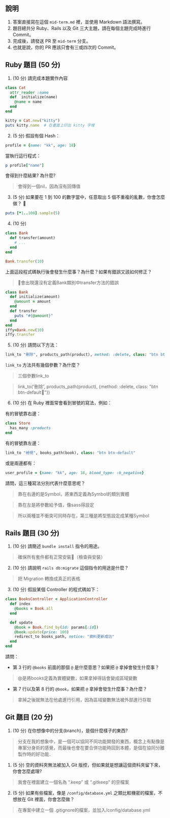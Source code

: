 ## 說明

1. 答案直接寫在這個 `mid-term.md` 裡，並使用 Markdown 語法撰寫。
1. 題目總共分 Ruby、Rails 以及 Git 三大主題，請在每個主題完成時進行 Commit。
1. 完成後，請發送 PR 至 `mid-term` 分支。
1. 也就是說，你的 PR 應該只會有三或四次的 Commit。

## Ruby 題目 (50 分)

1. (10 分) 請完成本題實作內容

```ruby
class Cat
  attr_reader :name
  def  initialize(name)
    @name = name
  end
end

kitty = Cat.new("kitty")
puts kitty.name  # 在畫面上印出 kitty 字樣
```

2. (5 分) 假設有個 Hash：

```ruby
profile = {name: "kk", age: 18}
```

當執行這行程式：

```ruby
p profile["name"]
```

會得到什麼結果? 為什麼?

> 會得到一個nil，因為沒有回傳值

3. (5 分) 如果要在 1 到 100 的數字當中，任意取出 5 個不重複的亂數，你會怎麼做？

```ruby
puts [*1..100].sample(5)
```
4. (10 分)
```ruby
class Bank
  def transfer(amount)
    # ...
  end
end

Bank.transfer(10)
```

上面這段程式碼執行後會發生什麼事？為什麼？如果有錯誤又該如何修正？

> 會出現還沒有定義Bank類別中transfer方法的錯誤
```ruby
class Bank
  def initialize(amount)
    @amount = amount
  end
  def transfer
    puts "#{@amount}"
  end
end
iffy=Bank.new(10)
iffy.transfer
```

5. (10 分) 請問以下方法：

```ruby
link_to "刪除", products_path(product), method: :delete, class: "btn btn-default"
```

`link_to` 方法共有幾個參數？為什麼？

> 三個參數link_to 

> link_to('刪除', products_path(product), {method: :delete, class: "btn btn-default"}) 


6. (10 分) 在 Ruby 裡面常會看到冒號的寫法，例如：

有的冒號靠右邊：

```ruby
class Store
  has_many :products
end
```
有的冒號靠左邊：

```ruby
link_to "檢視", books_path(book), class: "btn btn-default"
```

或是兩邊都有：

```ruby
user_profile = {name: "kk", age: 18, blood_type: :b_negative}
```

請問，這三種寫法分別代表什麼意思呢？
> 靠在右邊的是Symbol，將東西定義為Symbol的類別實體

> 靠在左是將參數給予值，像sass得設定

> 所以兩種並不衝突可同時存在，第三種是將型態設定成某種Symbol

## Rails 題目 (30 分)

1. (10 分) 請簡述 `bundle install` 指令的用途。

> 確保所有套件都有正常安裝（檢查與安裝）


2. (10 分) 請說明 `rails db:migrate` 這個指令的用途是什麼？

> 把 Migration 轉換成真正的表格

3. (10 分) 假設某個 Controller 的程式碼如下：

```ruby
class BooksController < ApplicationController
  def index
    @books = Book.all
  end

  def update
    @book = Book.find_by(id: params[:id])
    @book.update(price: 100)
    redirect_to books_path, notice: "資料更新成功"
  end
end
```

請問：
- 第 3 行的 `@books` 前面的那個 `@` 是什麼意思？如果把 `@` 拿掉會發生什麼事？

> @是將books定義為實體變數，如果拿掉得話會變成區域變數

- 第 7 行以及第 8 行的 `@book`，如果把 `@` 拿掉會發生什麼事？為什麼？
> 拿掉之後就無法在他處進行引用，因為區域變數無法被外部進行存取
## Git 題目 (20 分)

1. (10 分) 在你想像中的分支(branch)，是個什麼樣子的東西?
> 分支在我的想象中，是一個可以協同不同功能開發的東西，概念上有點像是專案分身術的感覺，而最後也會在要合併功能時回到本體，是個在協同分離製作時的好功能．
1. (5 分) 空的資料夾無法被加入 Git 版控，但如果就是想讓這個資料夾留下來，你會怎麼處理?
> 我會在裡面建立一個名為 “.keep” 或 “.gitkeep” 的空檔案
2. (5 分) 如果有些檔案，像是 `/config/database.yml` 之類比較機密的檔案，不想放在 Git 裡面，你會怎麼做？
> 在專案中建立一個 .gitignore的檔案，並加入/config/database.yml
